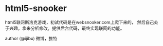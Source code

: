 html5-snooker
==========

html5联网斯洛克游戏，初试代码是在websnooker.com上爬下来的，
然后自己处于兴趣，拿来分析修改，提供后台代码，最终实现联网的功能。

author	(@ijibu) 微博，推特
